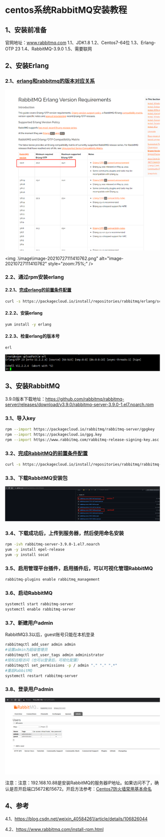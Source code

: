 # centos系统RabbitMQ安装教程
## 1、安装前准备

官网地址：www.rabbitmq.com
1.1、JDK1.8
1.2、Centos7-64位
1.3、Erlang-OTP 23
1.4、RabbitMQ-3.9.0
1.5、需要联网

## 2、安装Erlang

### 2.1、[erlang和rabbitmq的版本对应关系](https://www.rabbitmq.com/which-erlang.html)

<img src=".\image\image-20210727111410762.png" style="zoom:67%;" />

<img .\image\image-20210727111410762.png" alt="image-20210727111410762" style="zoom:75%;" />

### 2.2、通过rpm安装erlang

#### 2.2.1、[完成erlang的前置条件配置](https://packagecloud.io/rabbitmq/erlang/install#bash-rpm)

```bash
curl -s https://packagecloud.io/install/repositories/rabbitmq/erlang/script.rpm.sh | sudo bash
```

#### 2.2.2、安装erlang

```bash
yum install -y erlang
```

#### 2.2.3、检查erlang的版本号

```bash
erl
```

![image-20210727111852435](.\image\image-20210727111852435.png)

## 3、安装RabbitMQ

3.9.0版本下载地址：https://github.com/rabbitmq/rabbitmq-server/releases/download/v3.9.0/rabbitmq-server-3.9.0-1.el7.noarch.rpm

### 3.1、导入key
```bash
rpm --import https://packagecloud.io/rabbitmq/rabbitmq-server/gpgkey
rpm --import https://packagecloud.io/gpg.key
rpm --import https://www.rabbitmq.com/rabbitmq-release-signing-key.asc
```
### 3.2、[完成RabbitMQ的前置条件配置](https://packagecloud.io/rabbitmq/rabbitmq-server/install#bash-rpm)
```bash
curl -s https://packagecloud.io/install/repositories/rabbitmq/rabbitmq-server/script.rpm.sh | sudo bash
```

### 3.3、下载RabbitMQ安装包

<img src=".\image\image-20210727112358018.png" alt="image-20210727112358018" style="zoom:67%;" />

### 3.4、下载成功后，上传到服务器，然后使用命名安装

```bash
rpm -ivh rabbitmq-server-3.9.0-1.el7.noarch
yum -y install epel-release
yum -y install socat
```

### 3.5、启用管理平台插件，启用插件后，可以可视化管理RabbitMQ

```bash
rabbitmq-plugins enable rabbitmq_management
```

### 3.6、启动RabbitMQ

```bash
systemctl start rabbitmq-server
systemctl enable rabbitmq-server
```

### 3.7、新建用户admin

RabbitMQ3.3以后，guest账号只能在本机登录

```bash
rabbitmqctl add_user admin admin
#设置admin为超级管理员
rabbitmqctl set_user_tags admin administrator
#授权远程访问（也可以登录后，可视化配置）
rabbitmqctl set_permissions -p / admin "." "." ".*"
#重启RabbitMQ
systemctl restart rabbitmq-server
```

### 3.8、登录用户admin

![image-20210727113205547](.\image\image-20210727113205547.png)

注意：注意：192.168.10.88是安装RabbitMQ的服务器IP地址。如果访问不了，确认是否开启端口5672和15672。开启方法参考：[Centos7防火墙常用基本命名](https://blog.csdn.net/weixin_40584261/article/details/106826961)

## 4、参考

4.1、https://blog.csdn.net/weixin_40584261/article/details/106826044

4.2、https://www.rabbitmq.com/install-rpm.html